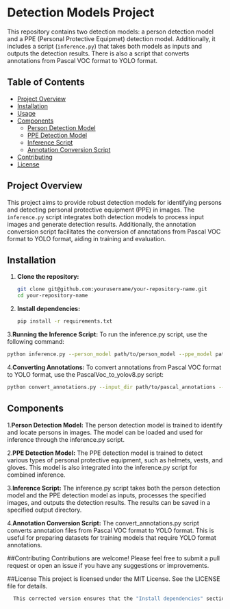 # Detection Models Project

This repository contains two detection models: a person detection model and a PPE (Personal Protective Equipmet) detection model. Additionally, it includes a script (`inference.py`) that takes both models as inputs and outputs the detection results. There is also a script that converts annotations from Pascal VOC format to YOLO format.

## Table of Contents

- [Project Overview](#project-overview)
- [Installation](#installation)
- [Usage](#usage)
- [Components](#components)
  - [Person Detection Model](#person-detection-model)
  - [PPE Detection Model](#ppe-detection-model)
  - [Inference Script](#inference-script)
  - [Annotation Conversion Script](#annotation-conversion-script)
- [Contributing](#contributing)
- [License](#license)

## Project Overview

This project aims to provide robust detection models for identifying persons and detecting personal protective equipment (PPE) in images. The `inference.py` script integrates both detection models to process input images and generate detection results. Additionally, the annotation conversion script facilitates the conversion of annotations from Pascal VOC format to YOLO format, aiding in training and evaluation.

## Installation

1. **Clone the repository:**

   ```sh
   git clone git@github.com:yourusername/your-repository-name.git
   cd your-repository-name
2. **Install dependencies:**
   ```sh
   pip install -r requirements.txt
   
3.**Running the Inference Script:**
  To run the inference.py script, use the following command:
  ```sh
  python inference.py --person_model path/to/person_model --ppe_model path/to/ppe_model --input path/to/input/image_or_directory --output path/to/output/directory
  ```
4.**Converting Annotations:**
  To convert annotations from Pascal VOC format to YOLO format, use the PascalVoc_to_yolov8.py script:
  ```sh
  python convert_annotations.py --input_dir path/to/pascal_annotations --output_dir path/to/yolo_annotations
  ```
## Components

  1.**Person Detection Model:**
    The person detection model is trained to identify and locate persons in images. The model can be loaded and used for inference through the inference.py script.
    
  2.**PPE Detection Model:**
    The PPE detection model is trained to detect various types of personal protective equipment, such as helmets, vests, and gloves. This model is also integrated into the           inference.py script for combined inference.

  3.**Inference Script:**
    The inference.py script takes both the person detection model and the PPE detection model as inputs, processes the specified images, and outputs the detection results. The         results can be saved in a specified output directory.

  4.**Annotation Conversion Script:**
    The convert_annotations.py script converts annotation files from Pascal VOC format to YOLO format. This is useful for preparing datasets for training models that require YOLO     format annotations.

##Contributing
  Contributions are welcome! Please feel free to submit a pull request or open an issue if you have any suggestions or improvements.

##License
  This project is licensed under the MIT License. See the LICENSE file for details.

  ```sh
    This corrected version ensures that the "Install dependencies" section and everything following it is correctly included in the `README.md` file.
  ```








    
